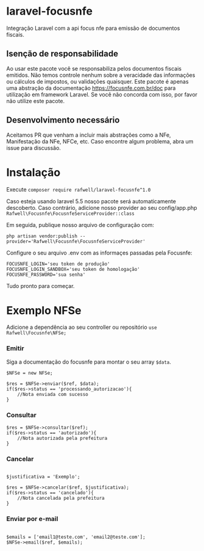 # laravel-focusnfe
Integração Laravel com a api focus nfe para emissão de documentos fiscais.

## Isenção de responsabilidade
Ao usar este pacote você se responsabiliza pelos documentos fiscais emitidos. Não temos controle nenhum sobre a veracidade das informações ou cálculos de impostos, ou validações quaisquer. Este pacote é apenas uma abstração da documentação https://focusnfe.com.br/doc para utilização em framework Laravel. Se você não concorda com isso, por favor não utilize este pacote.

## Desenvolvimento necessário
Aceitamos PR que venham a incluir mais abstrações como a NFe, Manifestação da NFe, NFCe, etc.
Caso encontre algum problema, abra um issue para discussão.

# Instalação
Execute `composer require rafwell/laravel-focusnfe^1.0`

Caso esteja usando laravel 5.5 nosso pacote será automaticamente descoberto. Caso contrário, adicione nosso provider ao seu config/app.php `Rafwell\Focusnfe\FocusnfeServiceProvider::class`

Em seguida, publique nosso arquivo de configuração com:
```
php artisan vendor:publish --provider='Rafwell\Focusnfe\FocusnfeServiceProvider'
```

Configure o seu arquivo .env com as informaçes passadas pela Focusnfe:

```
FOCUSNFE_LOGIN='seu token de produção'
FOCUSNFE_LOGIN_SANDBOX='seu token de homologação'
FOCUSNFE_PASSWORD='sua senha'
```
Tudo pronto para começar.

# Exemplo NFSe
Adicione a dependência ao seu controller ou repositório `use Rafwell\Focusnfe\NFSe;`

### Emitir
Siga a documentação do focusnfe para montar o seu array `$data`.

```
$NFSe = new NFSe;

$res = $NFSe->enviar($ref, $data);
if($res->status == 'processando_autorizacao'){
    //Nota enviada com sucesso
}
```

### Consultar

```
$res = $NFSe->consultar($ref);
if($res->status == 'autorizado'){
    //Nota autorizada pela prefeitura
}
```

### Cancelar

```

$justificativa = 'Exemplo';

$res = $NFSe->cancelar($ref, $justificativa);
if($res->status == 'cancelado'){
    //Nota cancelada pela prefeitura
}
```

### Enviar por e-mail

```

$emails = ['email1@teste.com', 'email2@teste.com'];
$NFSe->email($ref, $emails);
```

